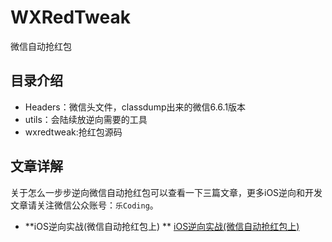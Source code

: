 # WXRedTweak
微信自动抢红包

## 目录介绍
- Headers：微信头文件，classdump出来的微信6.6.1版本
- utils：会陆续放逆向需要的工具
- wxredtweak:抢红包源码

## 文章详解
关于怎么一步步逆向微信自动抢红包可以查看一下三篇文章，更多iOS逆向和开发文章请关注微信公众账号：`乐Coding`。

- **iOS逆向实战(微信自动抢红包上) ** [iOS逆向实战(微信自动抢红包上)](https://github.com/Lves/WXRedTweak/blob/master/Articles/%E5%BE%AE%E4%BF%A1%E6%8A%A2%E7%BA%A2%E5%8C%85%E4%B8%8A.md)
